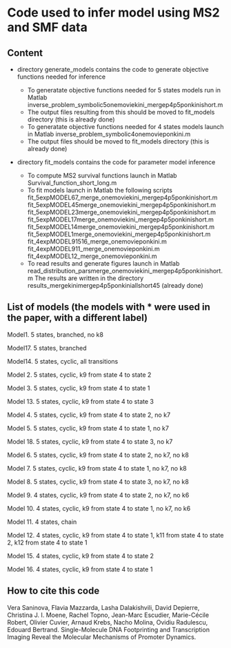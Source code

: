 # Code used to infer model using MS2 and SMF data

## Content

- directory generate_models contains the code to generate objective functions needed for inference

    - To generatate objective functions needed for 5 states models run in Matlab inverse_problem_symbolic5onemoviekini_mergep4p5ponkinishort.m
    - The output files resulting from this should be moved to fit_models directory (this is already done)
    - To generatate objective functions needed for 4 states models launch in Matlab inverse_problem_symbolic4onemovieponkini.m
    - The output files should be moved to fit_models directory (this is already done)

- directory fit_models contains the code for parameter model inference
    - To compute MS2 survival functions launch in Matlab Survival_function_short_long.m
    - To fit models launch in Matlab the following scripts
          fit_5expMODEL67_merge_onemoviekini_mergep4p5ponkinishort.m
          fit_5expMODEL45merge_onemoviekini_mergep4p5ponkinishort.m
          fit_5expMODEL23merge_onemoviekini_mergep4p5ponkinishort.m
          fit_5expMODEL17merge_onemoviekini_mergep4p5ponkinishort.m
          fit_5expMODEL14merge_onemoviekini_mergep4p5ponkinishort.m
          fit_5expMODEL1merge_onemoviekini_mergep4p5ponkinishort.m
          fit_4expMODEL91516_merge_onemovieponkini.m
          fit_4expMODEL911_merge_onemovieponkini.m
          fit_4expMODEL12_merge_onemovieponkini.m
  - To read results and generate figures launch in Matlab read_distribution_parsmerge_onemoviekini_mergep4p5ponkinishort.m
 The results are written in the directory results_mergekinimergep4p5ponkiniallshort45 (already done)
## List of models (the models with * were used in the paper, with a different label)
Model1.  5 states, branched, no k8

Model17. 5 states, branched

Model14. 5 states, cyclic, all transitions

Model 2. 5 states, cyclic, k9 from state 4 to state 2

Model 3. 5 states, cyclic, k9 from state 4 to state 1

Model 13. 5 states, cyclic, k9 from state 4 to state 3

Model 4. 5 states, cyclic, k9 from state 4 to state 2, no k7

Model 5. 5 states, cyclic, k9 from state 4 to state 1, no k7

Model 18. 5 states, cyclic, k9 from state 4 to state 3, no k7

Model 6. 5 states, cyclic, k9 from state 4 to state 2, no k7, no k8

Model 7. 5 states, cyclic, k9 from state 4 to state 1, no k7, no k8

Model 8. 5 states, cyclic, k9 from state 4 to state 3, no k7, no k8

Model 9. 4 states, cyclic, k9 from state 4 to state 2, no k7, no k6

Model 10. 4 states, cyclic, k9 from state 4 to state 1, no k7, no k6

Model 11. 4 states, chain

Model 12. 4 states, cyclic, k9 from state 4 to state 1, k11 from state 4 to state 2, k12 from state 4 to state 1

Model 15. 4 states, cyclic, k9 from state 4 to state 2

Model 16. 4 states, cyclic, k9 from state 4 to state 1

## How to cite this code
Vera Saninova, Flavia Mazzarda, Lasha Dalakishvili, David Depierre, Christina J. I. Moene, Rachel Topno, Jean-Marc Escudier, Marie-Cécile Robert, Olivier Cuvier, Arnaud Krebs, Nacho Molina, Ovidiu Radulescu, Edouard Bertrand. Single-Molecule DNA Footprinting and Transcription Imaging Reveal the Molecular Mechanisms of Promoter Dynamics.    






